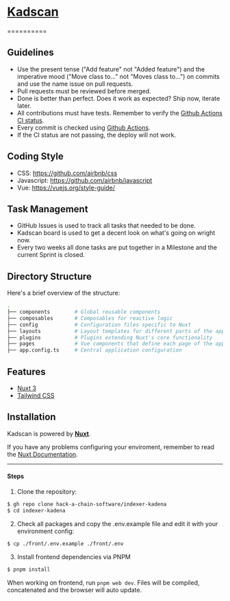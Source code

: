 # [Kadscan](https://www.kadscan.io/)

==========

## Guidelines
* Use the present tense ("Add feature" not "Added feature") and the imperative mood ("Move class to..." not "Moves class to...") on commits and use the name issue on pull requests.
* Pull requests must be reviewed before merged.
* Done is better than perfect. Does it work as expected? Ship now, iterate later.
* All contributions must have tests. Remember to verify the [Github Actions CI status](https://github.com/hack-a-chain-software/indexer-kadena/actions/workflows/CI.yaml).
* Every commit is checked using [Github Actions](https://github.com/hack-a-chain-software/indexer-kadena/actions).
* If the CI status are not passing, the deploy will not work.

## Coding Style

- CSS: https://github.com/airbnb/css
- Javascript: https://github.com/airbnb/javascript
- Vue: https://vuejs.org/style-guide/

## Task Management
* GitHub Issues is used to track all tasks that needed to be done.
* Kadscan board is used to get a decent look on what's going on wright now.
* Every two weeks all done tasks are put together in a Milestone and the current Sprint is closed.

## Directory Structure
Here's a brief overview of the structure:

```bash
.
├── components        # Global reusable components
├── composables       # Composables for reactive logic
├── config            # Configuration files specific to Nuxt
├── layouts           # Layout templates for different parts of the application
├── plugins           # Plugins extending Nuxt's core functionality
├── pages             # Vue components that define each page of the application
├── app.config.ts     # Central application configuration
```

## Features
- [Nuxt 3](https://v3.nuxtjs.org/)
- [Tailwind CSS](https://tailwindcss.com/)

## Installation
Kadscan is powered by [**Nuxt**](https://nuxt.com/).

If you have any problems configuring your enviroment, remember to read the [Nuxt Documentation](https://nuxt.com/docs).

-----------------

#### Steps
1) Clone the repository:
```bash
$ gh repo clone hack-a-chain-software/indexer-kadena
$ cd indexer-kadena
```

2) Check all packages and copy the .env.example file and edit it with your environment config:
```bash
$ cp ./front/.env.example ./front/.env
```

3) Install frontend dependencies via PNPM
```bash
$ pnpm install
```

When working on frontend, run `pnpm web dev`. Files will be compiled, concatenated and the browser will auto update.
